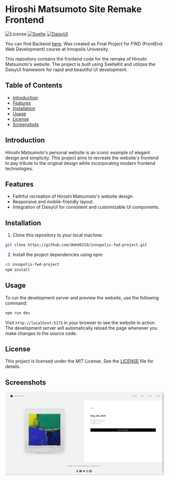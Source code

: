 # Hiroshi Matsumoto Site Remake Frontend
![License](https://img.shields.io/github/license/dmhd6219/innopolis-fwd-project)
[![Svelte](https://img.shields.io/badge/Svelte-orange.svg)](https://svelte.dev/)
[![DaisyUI](https://img.shields.io/badge/DaisyUI-green.svg)](https://daisyui.com/)

You can find Backend [here](https://github.com/dmhd6219/innopolis-fwd-project-backend).
Was created as Final Project for FWD (FrontEnd Web Development) course at Innopolis University.

This repository contains the frontend code for the remake of Hiroshi Matsumoto's website. The project is built using SvelteKit and utilizes the DaisyUI framework for rapid and beautiful UI development.

## Table of Contents

- [Introduction](#introduction)
- [Features](#features)
- [Installation](#installation)
- [Usage](#usage)
- [License](#license)
- [Screenshots](#screenshots)

## Introduction

Hiroshi Matsumoto's personal website is an iconic example of elegant design and simplicity. This project aims to recreate the website's frontend to pay tribute to the original design while incorporating modern frontend technologies.

## Features

- Faithful recreation of Hiroshi Matsumoto's website design.
- Responsive and mobile-friendly layout.
- Integration of DaisyUI for consistent and customizable UI components.

## Installation

1. Clone this repository to your local machine:

```bash
git clone https://github.com/dmhd6219/innopolis-fwd-project.git
```

2. Install the project dependencies using npm:

```bash
cd innopolis-fwd-project
npm install
```

## Usage

To run the development server and preview the website, use the following command:

```bash
npm run dev
```

Visit `http://localhost:5173` in your browser to see the website in action. The development server will automatically reload the page whenever you make changes to the source code.


## License

This project is licensed under the MIT License. See the [LICENSE](LICENSE) file for details.

## Screenshots
![Screenshot of Website](/screenshots/Screenshot_1.png)
